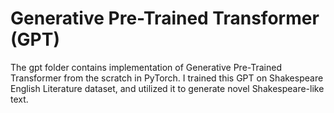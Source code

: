 # Generative Pre-Trained Transformer (GPT)

The gpt folder contains implementation of Generative Pre-Trained Transformer from the scratch in PyTorch. I trained this GPT on Shakespeare English Literature dataset, and utilized it to generate novel Shakespeare-like text.
